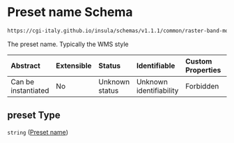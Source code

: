 # Preset name Schema

```txt
https://cgi-italy.github.io/insula/schemas/v1.1.1/common/raster-band-mode-config.schema.json#/$defs/rasterPresetBandRenderModeConfig/properties/preset
```

The preset name. Typically the WMS style

| Abstract            | Extensible | Status         | Identifiable            | Custom Properties | Additional Properties | Access Restrictions | Defined In                                                                                                         |
| :------------------ | :--------- | :------------- | :---------------------- | :---------------- | :-------------------- | :------------------ | :----------------------------------------------------------------------------------------------------------------- |
| Can be instantiated | No         | Unknown status | Unknown identifiability | Forbidden         | Allowed               | none                | [raster-band-mode-config.schema.json\*](schemas/common/raster-band-mode-config.schema.json) |

## preset Type

`string` ([Preset name](raster-band-mode-config-defs-preset-render-mode-config-properties-preset-name.md))
